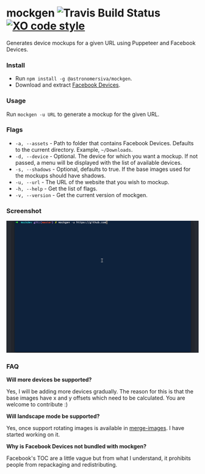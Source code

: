 # mockgen ![Travis Build Status](https://travis-ci.org/astronomersiva/mockgen.svg?branch=master) [![XO code style](https://img.shields.io/badge/code_style-XO-5ed9c7.svg)](https://github.com/xojs/xo)

Generates device mockups for a given URL using Puppeteer and Facebook Devices.

### Install

* Run `npm install -g @astronomersiva/mockgen`.
* Download and extract [Facebook Devices](https://facebook.design/devices).

### Usage

Run `mockgen -u URL` to generate a mockup for the given URL.

### Flags

* `-a, --assets` - Path to folder that contains Facebook Devices. Defaults to the current directory. Example, `~/Downloads`.
* `-d, --device` - Optional. The device for which you want a mockup. If not passed, a menu will be displayed with the list of available devices.
* `-s, --shadows` - Optional, defaults to true. If the base images used for the mockups should have shadows.
* `-u, --url` - The URL of the website that you wish to mockup.
* `-h, --help` - Get the list of flags.
* `-v, --version` - Get the current version of mockgen.

### Screenshot

![mockgen gif](mockgen.gif)

### FAQ

**Will more devices be supported?**

Yes, I will be adding more devices gradually. The reason for this is that the base images have x and y offsets which need to be calculated. You are welcome to contribute :)

**Will landscape mode be supported?**

Yes, once support rotating images is available in [merge-images](https://github.com/lukechilds/merge-images). I have started working on it.

**Why is Facebook Devices not bundled with mockgen?**

Facebook's TOC are a little vague but from what I understand, it prohibits people from repackaging and redistributing.